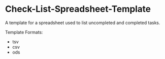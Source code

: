 # Check-List-Spreadsheet-Template
A template for a spreadsheet used to list uncompleted and completed tasks.

Template Formats:
 - tsv
 - csv
 - ods
